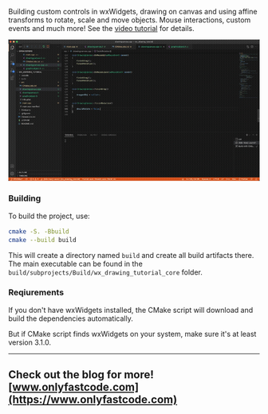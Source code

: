 Building custom controls in wxWidgets, drawing on canvas and using affine transforms to rotate, scale and move objects. Mouse interactions, custom events and much more! See the [video tutorial](https://www.youtube.com/watch?v=sCTaMkbnup0) for details.

[![Video](/output.gif)](https://www.youtube.com/watch?v=sCTaMkbnup0)

### Building

To build the project, use:

```bash
cmake -S. -Bbuild
cmake --build build
```

This will create a directory named `build` and create all build artifacts there. The main executable can be found in the `build/subprojects/Build/wx_drawing_tutorial_core` folder.

### Reqiurements

If you don't have wxWidgets installed, the CMake script will download and build the dependencies automatically.

But if CMake script finds wxWidgets on your system, make sure it's at least version 3.1.0.

---
Check out the blog for more! [www.onlyfastcode.com](https://www.onlyfastcode.com)
---

